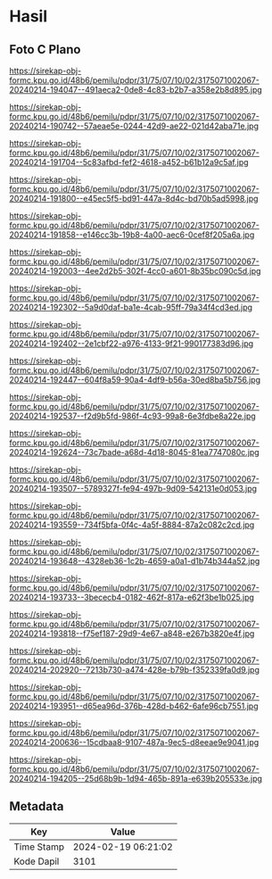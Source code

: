 # Hasil

## Foto C Plano

https://sirekap-obj-formc.kpu.go.id/48b6/pemilu/pdpr/31/75/07/10/02/3175071002067-20240214-194047--491aeca2-0de8-4c83-b2b7-a358e2b8d895.jpg

https://sirekap-obj-formc.kpu.go.id/48b6/pemilu/pdpr/31/75/07/10/02/3175071002067-20240214-190742--57aeae5e-0244-42d9-ae22-021d42aba71e.jpg

https://sirekap-obj-formc.kpu.go.id/48b6/pemilu/pdpr/31/75/07/10/02/3175071002067-20240214-191704--5c83afbd-fef2-4618-a452-b61b12a9c5af.jpg

https://sirekap-obj-formc.kpu.go.id/48b6/pemilu/pdpr/31/75/07/10/02/3175071002067-20240214-191800--e45ec5f5-bd91-447a-8d4c-bd70b5ad5998.jpg

https://sirekap-obj-formc.kpu.go.id/48b6/pemilu/pdpr/31/75/07/10/02/3175071002067-20240214-191858--e146cc3b-19b8-4a00-aec6-0cef8f205a6a.jpg

https://sirekap-obj-formc.kpu.go.id/48b6/pemilu/pdpr/31/75/07/10/02/3175071002067-20240214-192003--4ee2d2b5-302f-4cc0-a601-8b35bc090c5d.jpg

https://sirekap-obj-formc.kpu.go.id/48b6/pemilu/pdpr/31/75/07/10/02/3175071002067-20240214-192302--5a9d0daf-ba1e-4cab-95ff-79a34f4cd3ed.jpg

https://sirekap-obj-formc.kpu.go.id/48b6/pemilu/pdpr/31/75/07/10/02/3175071002067-20240214-192402--2e1cbf22-a976-4133-9f21-990177383d96.jpg

https://sirekap-obj-formc.kpu.go.id/48b6/pemilu/pdpr/31/75/07/10/02/3175071002067-20240214-192447--604f8a59-90a4-4df9-b56a-30ed8ba5b756.jpg

https://sirekap-obj-formc.kpu.go.id/48b6/pemilu/pdpr/31/75/07/10/02/3175071002067-20240214-192537--f2d9b5fd-986f-4c93-99a8-6e3fdbe8a22e.jpg

https://sirekap-obj-formc.kpu.go.id/48b6/pemilu/pdpr/31/75/07/10/02/3175071002067-20240214-192624--73c7bade-a68d-4d18-8045-81ea7747080c.jpg

https://sirekap-obj-formc.kpu.go.id/48b6/pemilu/pdpr/31/75/07/10/02/3175071002067-20240214-193507--5789327f-fe94-497b-9d09-542131e0d053.jpg

https://sirekap-obj-formc.kpu.go.id/48b6/pemilu/pdpr/31/75/07/10/02/3175071002067-20240214-193559--734f5bfa-0f4c-4a5f-8884-87a2c082c2cd.jpg

https://sirekap-obj-formc.kpu.go.id/48b6/pemilu/pdpr/31/75/07/10/02/3175071002067-20240214-193648--4328eb36-1c2b-4659-a0a1-d1b74b344a52.jpg

https://sirekap-obj-formc.kpu.go.id/48b6/pemilu/pdpr/31/75/07/10/02/3175071002067-20240214-193733--3bececb4-0182-462f-817a-e62f3be1b025.jpg

https://sirekap-obj-formc.kpu.go.id/48b6/pemilu/pdpr/31/75/07/10/02/3175071002067-20240214-193818--f75ef187-29d9-4e67-a848-e267b3820e4f.jpg

https://sirekap-obj-formc.kpu.go.id/48b6/pemilu/pdpr/31/75/07/10/02/3175071002067-20240214-202920--7213b730-a474-428e-b79b-f352339fa0d9.jpg

https://sirekap-obj-formc.kpu.go.id/48b6/pemilu/pdpr/31/75/07/10/02/3175071002067-20240214-193951--d65ea96d-376b-428d-b462-6afe96cb7551.jpg

https://sirekap-obj-formc.kpu.go.id/48b6/pemilu/pdpr/31/75/07/10/02/3175071002067-20240214-200636--15cdbaa8-9107-487a-9ec5-d8eeae9e9041.jpg

https://sirekap-obj-formc.kpu.go.id/48b6/pemilu/pdpr/31/75/07/10/02/3175071002067-20240214-194205--25d68b9b-1d94-465b-891a-e639b205533e.jpg


## Metadata

| Key        | Value               |
| ---------- | ------------------- |
| Time Stamp | 2024-02-19 06:21:02 |
| Kode Dapil | 3101                |



